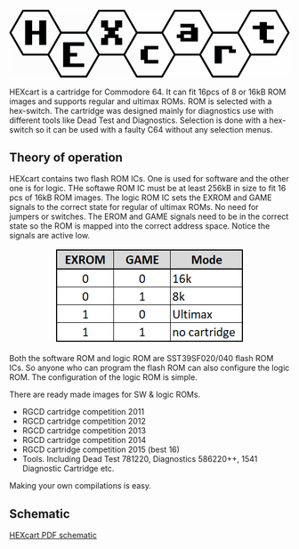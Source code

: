 <p align="center">
    <img src="images/logo.png">
</p>

HEXcart is a cartridge for Commodore 64. It can fit 16pcs of 8 or 16kB ROM images and supports regular and ultimax ROMs. ROM is selected with a hex-switch. The cartridge was designed mainly for diagnostics use with different tools like Dead Test and Diagnostics. Selection is done with a hex-switch so it can be used with a faulty C64 without any selection menus.

## Theory of operation

HEXcart contains two flash ROM ICs. One is used for software and the other one is for logic. THe softawe ROM IC must be at least 256kB in size to fit 16 pcs of 16kB ROM images. The logic ROM IC sets the EXROM and GAME signals to the correct state for regular of ultimax ROMs. No need for jumpers or switches.
The EROM and GAME signals need to be in the correct state so the ROM is mapped into the correct address space. Notice the signals are active low.
<p align="center">
    <img src="images/EXROM_GAME_table.png">
</p>

Both the software ROM and logic ROM are SST39SF020/040 flash ROM ICs. So anyone who can program the flash ROM can also configure the logic ROM. The configuration of the logic ROM is simple.

There are ready made images for SW & logic ROMs.
- RGCD cartridge competition 2011
- RGCD cartridge competition 2012
- RGCD cartridge competition 2013
- RGCD cartridge competition 2014
- RGCD cartridge competition 2015 (best 16)
- Tools. Including Dead Test 781220, Diagnostics 586220++, 1541 Diagnostic Cartridge etc.

Making your own compilations is easy. 
## Schematic

[HEXcart PDF schematic](docs/HEXcart_R2_schematic.pdf)

